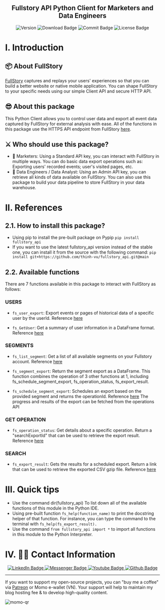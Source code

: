 <h2 align="center">Fullstory API Python Client for Marketers and Data Engineers</h2>

<div id="badges" align="center">
<img src="https://img.shields.io/pypi/pyversions/pydata_master?logoColor=brown&style=plastic" alt= "Version"/>
<img src="https://img.shields.io/pypi/dm/pydata_master" alt="Download Badge"/>
<img src="https://img.shields.io/github/last-commit/thinh-vu/pydata_master" alt="Commit Badge"/>
<img src="https://img.shields.io/github/license/thinh-vu/pydata_master?color=red" alt="License Badge"/>
</div>

# I. Introduction
## 📦 About FullStory
[FullStory](https://fullstory.com/) captures and replays your users' experiences so that you can build a better website or native mobile application. You can shape FullStory to your specific needs using our simple Client API and secure HTTP API.

## 😎 About this package
This Python Client allows you to control user data and export all event data captured by FullStory for external analysis with ease. All of the functions in this package use the HTTPS API endpoint from FullStory [here](https://developer.fullstory.com/introduction).

## ⚔️ Who should use this package?
- 💌 Marketers: Using a Standard API key, you can interact with FullStory in multiple ways. You can do basic data export operations such as: Exporting users' recorded events; user's visited pages, etc.
- 📝 Data Engineers / Data Analyst: Using an Admin API key, you can retrieve all kinds of data available on FullStory. You can also use this package to build your data pipeline to store FullStory in your data warehouse.

# II. References
## 2.1. How to install this package?
- Using pip to install the pre-built package on Pypip `pip install fullstory_api`
- If you want to use the latest fullstory_api version instead of the stable one, you can install it from the source with the following command:
`pip install git+https://github.com/thinh-vu/fullstory_api.git@main`

## 2.2. Available functions

There are 7 functions available in this package to interact with FullStory as follows:

### USERS

- `fs_user_export`: Export events or pages of historical data of a specific user by the userId. Reference [here](https://developer.fullstory.com/get-data-export)
 
- `fs_GetUser`: Get a summary of user information in a DataFrame format. Reference [here](https://developer.fullstory.com/get-user)

### SEGMENTS

- `fs_list_segment`: Get a list of all available segments on your Fullstory account. Reference [here](https://developer.fullstory.com/list-segments)

- `fs_segment_export`: Return the segment export as a DataFrame. This function combines the operation of 3 other functions at 1, including fs_schedule_segment_export, fs_operation_status, fs_export_result.

- `fs_schedule_segment_export`: Schedules an export based on the provided segment and returns the operationId. Reference [here](https://developer.fullstory.com/create-segment-export)
The progress and results of the export can be fetched from the operations API

### GET OPERATION

- `fs_operation_status`: Get details about a specific operation. Return a "searchExportId" that can be used to retrieve the export result. Reference [here](https://developer.fullstory.com/get-operation)

### SEARCH

- `fs_export_result`: Gets the results for a scheduled export. Return a link that can be used to retrieve the exported CSV gzip file. Reference [here](https://developer.fullstory.com/get-export-results)

# III. Quick tips
- Use the command dir(fullstory_api) To list down all of the available functions of this module in the Python IDE.
- Using pre-built function `fs_help(function_name)` to print the docstring helper of that function. For instance, you can type the command to the terminal with `fs_help(fs_export_result).`
- Use the command `from fullstory_api import *` to import all functions in this module to the Python Interpreter.

# IV. 🙋‍♂️ Contact Information
<div id="badges" align="center">
  <a href="https://www.linkedin.com/in/thinh-vu">
    <img src="https://img.shields.io/badge/LinkedIn-blue?style=for-the-badge&logo=linkedin&logoColor=white" alt="LinkedIn Badge"/>
  </a>
  <a href="https://www.messenger.com/t/mr.thinh.ueh">
    <img src="https://img.shields.io/badge/Messenger-00B2FF?style=for-the-badge&logo=messenger&logoColor=white" alt="Messenger Badge"/>
  <a href="https://www.youtube.com/channel/UCYgG-bmk92OhYsP20TS0MbQ">
    <img src="https://img.shields.io/badge/YouTube-red?style=for-the-badge&logo=youtube&logoColor=white" alt="Youtube Badge"/>
  </a>
  </a>
    <a href="https://github.com/thinh-vu">
    <img src="https://img.shields.io/badge/GitHub-100000?style=for-the-badge&logo=github&logoColor=white" alt="Github Badge"/>
  </a>
</div>

---

If you want to support my open-source projects, you can "buy me a coffee" via [Patreon](https://patreon.com/thinhvu?utm_medium=clipboard_copy&utm_source=copyLink&utm_campaign=creatorshare_creator) or Momo e-wallet (VN). Your support will help to maintain my blog hosting fee & to develop high-quality content.

![momo-qr](https://github.com/thinh-vu/vnstock/blob/main/src/momo-qr-thinhvu.jpeg?raw=true)

